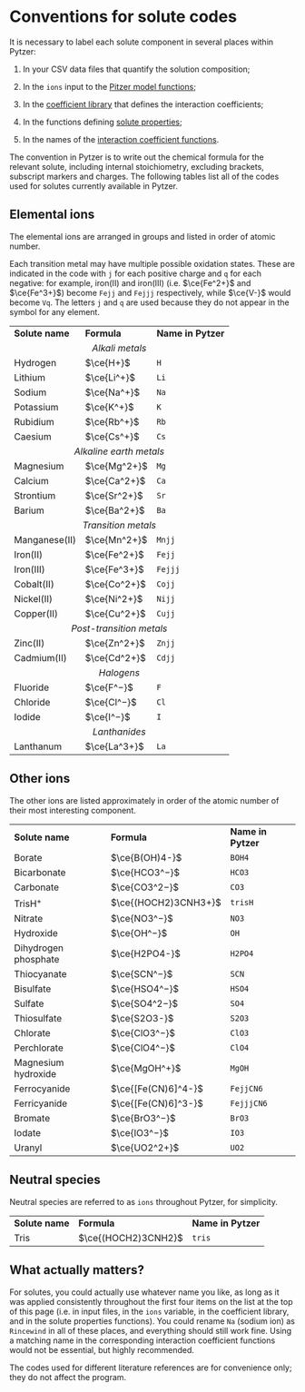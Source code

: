 <script type="text/x-mathjax-config">
MathJax.Hub.Config({tex2jax: {inlineMath: [['$','$'], ['\\(','\\)']]}});
MathJax.Ajax.config.path["mhchem"] =
  "https://cdnjs.cloudflare.com/ajax/libs/mathjax-mhchem/3.3.2";
MathJax.Hub.Config({TeX: {extensions: ["[mhchem]/mhchem.js"]}});
</script><script src='https://cdnjs.cloudflare.com/ajax/libs/mathjax/2.7.5/MathJax.js?config=TeX-MML-AM_CHTML' async></script>

# Conventions for solute codes

It is necessary to label each solute component in several places within Pytzer:

  1. In your CSV data files that quantify the solution composition;

  1. In the `ions` input to the [Pitzer model functions](../modules/model);

  1. In the [coefficient library](../modules/cflibs) that defines the interaction coefficients;

  1. In the functions defining [solute properties](modules/properties);

  1. In the names of the [interaction coefficient functions](modules/coeffs).

The convention in Pytzer is to write out the chemical formula for the relevant solute, including internal stoichiometry, excluding brackets, subscript markers and charges. The following tables list all of the codes used for solutes currently available in Pytzer.

## Elemental ions

The elemental ions are arranged in groups and listed in order of atomic number.

Each transition metal may have multiple possible oxidation states. These are indicated in the code with `j` for each positive charge and `q` for each negative: for example, iron(II) and iron(III) (i.e. $\ce{Fe^2+}$ and $\ce{Fe^3+}$) become `Fejj` and `Fejjj` respectively, while $\ce{V-}$ would become `Vq`. The letters `j` and `q` are used because they do not appear in the symbol for any element.

<table><tr>

<td><strong>Solute name</strong></td>
<td><strong>Formula</strong></td>
<td><strong>Name in Pytzer</strong></td>

</tr><tr><td align="center" colspan="3"><em>Alkali metals</em></td>

</tr><tr><td>Hydrogen</td>  <td>$\ce{H+}$</td>  <td><code>H</code></td>
</tr><tr><td>Lithium</td>   <td>$\ce{Li^+}$</td> <td><code>Li</code></td>
</tr><tr><td>Sodium</td>    <td>$\ce{Na^+}$</td> <td><code>Na</code></td>
</tr><tr><td>Potassium</td> <td>$\ce{K^+}$</td>  <td><code>K</code></td>
</tr><tr><td>Rubidium</td>  <td>$\ce{Rb^+}$</td> <td><code>Rb</code></td>
</tr><tr><td>Caesium</td>   <td>$\ce{Cs^+}$</td> <td><code>Cs</code></td>

</tr><tr><td align="center" colspan="3"><em>Alkaline earth metals</em></td>

</tr><tr><td>Magnesium</td> <td>$\ce{Mg^2+}$</td> <td><code>Mg</code></td>
</tr><tr><td>Calcium</td>   <td>$\ce{Ca^2+}$</td> <td><code>Ca</code></td>
</tr><tr><td>Strontium</td> <td>$\ce{Sr^2+}$</td> <td><code>Sr</code></td>
</tr><tr><td>Barium</td>    <td>$\ce{Ba^2+}$</td> <td><code>Ba</code></td>

</tr><tr><td align="center" colspan="3"><em>Transition metals</em></td>

</tr><tr><td>Manganese(II)</td> <td>$\ce{Mn^2+}$</td> <td><code>Mnjj</code></td>
</tr><tr><td>Iron(II)</td>      <td>$\ce{Fe^2+}$</td> <td><code>Fejj</code></td>
</tr><tr><td>Iron(III)</td>     <td>$\ce{Fe^3+}$</td> <td><code>Fejjj</code></td>
</tr><tr><td>Cobalt(II)</td>    <td>$\ce{Co^2+}$</td> <td><code>Cojj</code></td>
</tr><tr><td>Nickel(II)</td>    <td>$\ce{Ni^2+}$</td> <td><code>Nijj</code></td>
</tr><tr><td>Copper(II)</td>    <td>$\ce{Cu^2+}$</td> <td><code>Cujj</code></td>

</tr><tr><td align="center" colspan="3"><em>Post-transition metals</em></td>

</tr><tr><td>Zinc(II)</td>    <td>$\ce{Zn^2+}$</td> <td><code>Znjj</code></td>
</tr><tr><td>Cadmium(II)</td> <td>$\ce{Cd^2+}$</td> <td><code>Cdjj</code></td>

</tr><tr><td align="center" colspan="3"><em>Halogens</em></td>

</tr><tr><td>Fluoride</td> <td>$\ce{F^−}$</td>  <td><code>F</code></td>
</tr><tr><td>Chloride</td> <td>$\ce{Cl^−}$</td> <td><code>Cl</code></td>
</tr><tr><td>Iodide</td>   <td>$\ce{I^−}$</td> <td><code>I</code></td>

</tr><tr><td align="center" colspan="3"><em>Lanthanides</em></td>

</tr><tr><td>Lanthanum</td> <td>$\ce{La^3+}$</td> <td><code>La</code></td>

</tr></table>

## Other ions

The other ions are listed approximately in order of the atomic number of their most interesting component.

<table><tr>

<td><strong>Solute name</strong></td>
<td><strong>Formula</strong></td>
<td><strong>Name in Pytzer</strong></td>

</tr><tr><td>Borate</td> <td>$\ce{B(OH)4-}$</td> <td><code>BOH4</code></td>
</tr><tr><td>Bicarbonate</td> <td>$\ce{HCO3^−}$</td> <td><code>HCO3</code></td>
</tr><tr><td>Carbonate</td> <td>$\ce{CO3^2−}$</td> <td><code>CO3</code></td>
</tr><tr><td>TrisH<sup>+</sup></td> <td>$\ce{(HOCH2)3CNH3+}$</td> <td><code>trisH</code></td>
</tr><tr><td>Nitrate</td> <td>$\ce{NO3^−}$</td> <td><code>NO3</code></td>
</tr><tr><td>Hydroxide</td> <td>$\ce{OH^−}$</td> <td><code>OH</code></td>
</tr><tr><td>Dihydrogen phosphate</td> <td>$\ce{H2PO4-}$</td> <td><code>H2PO4</code></td>
</tr><tr><td>Thiocyanate</td> <td>$\ce{SCN^−}$</td> <td><code>SCN</code></td>
</tr><tr><td>Bisulfate</td> <td>$\ce{HSO4^−}$</td> <td><code>HSO4</code></td>
</tr><tr><td>Sulfate</td> <td>$\ce{SO4^2−}$</td> <td><code>SO4</code></td>
</tr><tr><td>Thiosulfate</td> <td>$\ce{S2O3-}$</td> <td><code>S2O3</code></td>
</tr><tr><td>Chlorate</td> <td>$\ce{ClO3^−}$</td> <td><code>ClO3</code></td>
</tr><tr><td>Perchlorate</td> <td>$\ce{ClO4^−}$</td> <td><code>ClO4</code></td>
</tr><tr><td>Magnesium hydroxide</td> <td>$\ce{MgOH^+}$</td> <td><code>MgOH</code></td>
</tr><tr><td>Ferrocyanide</td> <td>$\ce{[Fe(CN)6]^4-}$</td> <td><code>FejjCN6</code></td>
</tr><tr><td>Ferricyanide</td> <td>$\ce{[Fe(CN)6]^3-}$</td> <td><code>FejjjCN6</code></td>
</tr><tr><td>Bromate</td> <td>$\ce{BrO3^−}$</td> <td><code>BrO3</code></td>
</tr><tr><td>Iodate</td> <td>$\ce{IO3^−}$</td> <td><code>IO3</code></td>
</tr><tr><td>Uranyl</td> <td>$\ce{UO2^2+}$</td> <td><code>UO2</code></td>

</tr></table>

## Neutral species

Neutral species are referred to as `ions` throughout Pytzer, for simplicity.

<table><tr>

<td><strong>Solute name</strong></td>
<td><strong>Formula</strong></td>
<td><strong>Name in Pytzer</strong></td>

</tr><tr><td>Tris</td> <td>$\ce{(HOCH2)3CNH2}$</td> <td><code>tris</code></td>

</tr></table>


## What actually matters?

For solutes, you could actually use whatever name you like, as long as it was applied consistently throughout the first four items on the list at the top of this page (i.e. in input files, in the `ions` variable, in the coefficient library, and in the solute properties functions). You could rename `Na` (sodium ion) as `Rincewind` in all of these places, and everything should still work fine. Using a matching name in the corresponding interaction coefficient functions would not be essential, but highly recommended.

The codes used for different literature references are for convenience only; they do not affect the program.
